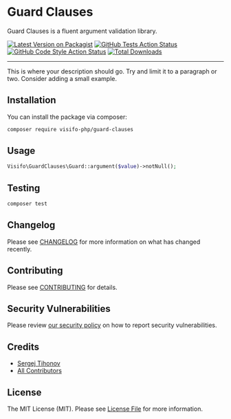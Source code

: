 # Guard Clauses
Guard Clauses is a fluent argument validation library.

[![Latest Version on Packagist](https://img.shields.io/packagist/v/visifo-php/guard-clauses.svg?style=flat-square)](https://packagist.org/packages/visifo-php/guard-clauses)
[![GitHub Tests Action Status](https://img.shields.io/github/workflow/status/visifo-php/guard-clauses/run-tests?label=tests)](https://github.com/visifo-php/guard-clauses/actions?query=workflow%3ATests+branch%3Amaster)
[![GitHub Code Style Action Status](https://img.shields.io/github/workflow/status/visifo-php/guard-clauses/Check%20&%20fix%20styling?label=code%20style)](https://github.com/visifo-php/guard-clauses/actions?query=workflow%3A"Check+%26+fix+styling"+branch%3Amaster)
[![Total Downloads](https://img.shields.io/packagist/dt/visifo-php/guard-clauses.svg?style=flat-square)](https://packagist.org/packages/visifo-php/guard-clauses)

---

This is where your description should go. Try and limit it to a paragraph or two. Consider adding a small example.

## Installation

You can install the package via composer:

```bash
composer require visifo-php/guard-clauses
```

## Usage

```php
Visifo\GuardClauses\Guard::argument($value)->notNull();
```

## Testing

```bash
composer test
```

## Changelog

Please see [CHANGELOG](CHANGELOG.md) for more information on what has changed recently.

## Contributing

Please see [CONTRIBUTING](.github/CONTRIBUTING.md) for details.

## Security Vulnerabilities

Please review [our security policy](../../security/policy) on how to report security vulnerabilities.

## Credits

- [Sergej Tihonov](https://github.com/Sergej-Tihonov)
- [All Contributors](../../contributors)

## License

The MIT License (MIT). Please see [License File](LICENSE.md) for more information.
